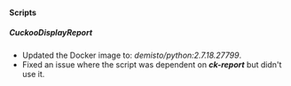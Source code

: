 
#### Scripts
##### CuckooDisplayReport
- Updated the Docker image to: *demisto/python:2.7.18.27799*.
- Fixed an issue where the script was dependent on ***ck-report*** but didn't use it.
